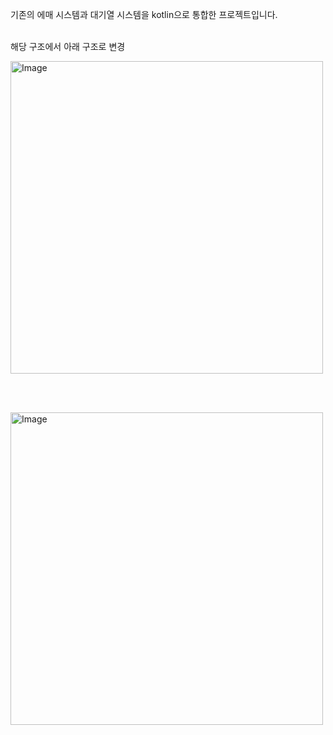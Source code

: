 기존의 에매 시스템과 대기열 시스템을 kotlin으로 통합한 프로젝트입니다.<br><br>

해당 구조에서 아래 구조로 변경
<div>
  <img width="500" alt="Image" src="https://github.com/user-attachments/assets/01039c76-598a-487f-8bef-27c2d489f593" />
</div>

<br><br>

<div>
  <img width="500" alt="Image" src="https://github.com/user-attachments/assets/e30cb656-4338-47ed-aea3-639e3cda8ee6" />
</div>

